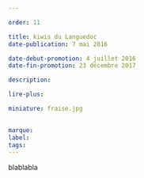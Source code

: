 ```yaml
---

order: 11

title: kiwis du Languedoc
date-publication: 7 mai 2016

date-debut-promotion: 4 juillet 2016
date-fin-promotion: 23 décembre 2017

description:

lire-plus: 

miniature: fraise.jpg
 

marque:
label: 
tags: 
---
```


<!--fin-excerpt-->
<!-- ******************************** -->
<!-- **** début contenu détaillé **** -->

blablabla

<!-- **** fin contenu détaillé **** -->
<!-- ****************************** -->

